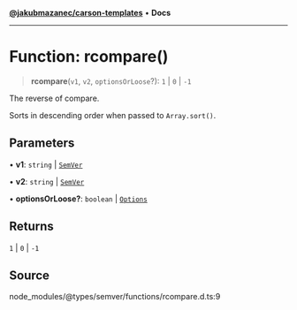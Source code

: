 [**@jakubmazanec/carson-templates**](../../../README.md) • **Docs**

---

# Function: rcompare()

> **rcompare**(`v1`, `v2`, `optionsOrLoose`?): `1` \| `0` \| `-1`

The reverse of compare.

Sorts in descending order when passed to `Array.sort()`.

## Parameters

• **v1**: `string` \| [`SemVer`](../classes/SemVer.md)

• **v2**: `string` \| [`SemVer`](../classes/SemVer.md)

• **optionsOrLoose?**: `boolean` \| [`Options`](../interfaces/Options.md)

## Returns

`1` \| `0` \| `-1`

## Source

node_modules/@types/semver/functions/rcompare.d.ts:9
